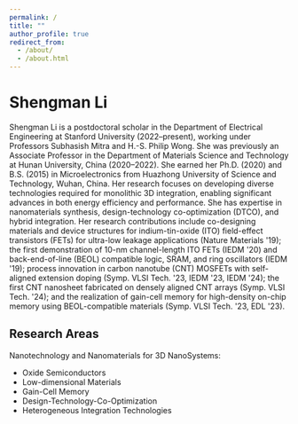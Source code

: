```yaml
---
permalink: /
title: ""
author_profile: true
redirect_from: 
  - /about/
  - /about.html
---
```


# Shengman Li

Shengman Li is a postdoctoral scholar in the Department of Electrical Engineering at Stanford University (2022–present), working under Professors Subhasish Mitra and H.-S. Philip Wong. She was previously an Associate Professor in the Department of Materials Science and Technology at Hunan University, China (2020–2022). She earned her Ph.D. (2020) and B.S. (2015) in Microelectronics from Huazhong University of Science and Technology, Wuhan, China.
Her research focuses on developing diverse technologies required for monolithic 3D integration, enabling significant advances in both energy efficiency and performance. She has expertise in nanomaterials synthesis, design-technology co-optimization (DTCO), and hybrid integration.
Her research contributions include co-designing materials and device structures for indium-tin-oxide (ITO) field-effect transistors (FETs) for ultra-low leakage applications (Nature Materials '19); the first demonstration of 10-nm channel-length ITO FETs (IEDM '20) and back-end-of-line (BEOL) compatible logic, SRAM, and ring oscillators (IEDM '19); process innovation in carbon nanotube (CNT) MOSFETs with self-aligned extension doping (Symp. VLSI Tech. '23, IEDM '23, IEDM '24); the first CNT nanosheet fabricated on densely aligned CNT arrays (Symp. VLSI Tech. '24); and the realization of gain-cell memory for high-density on-chip memory using BEOL-compatible materials (Symp. VLSI Tech. '23, EDL '23).

Research Areas
--------------
Nanotechnology and Nanomaterials for 3D NanoSystems: 
* Oxide Semiconductors
* Low-dimensional Materials
* Gain-Cell Memory
* Design-Technology-Co-Optimization
* Heterogeneous Integration Technologies

 


